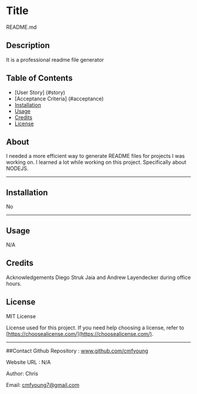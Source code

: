 
  
  # Title
  README.md



  ## Description
  It is a professional readme file generator



  ## Table of Contents 
  
  - [User Story] (#story)
  - [Acceptance Criteria] (#acceptance)
  - [Installation](#installation)
  - [Usage](#usage)
  - [Credits](#credits)
  - [License](#license)

  ## About

  I needed a more efficient way to generate README files for projects I was working on. I learned a lot while working on this project. Specifically about NODEJS.

  ---
  
  ## Installation 

  No


  ---
  
  ## Usage
  
  N/A


  ## Credits
  
 Acknowledgements Diego Struk Jaia and Andrew Layendecker during office hours. 

  
  ## License
  MIT License

  License used for this project. If you need help choosing a license, refer to [https://choosealicense.com/](https://choosealicense.com/).
  
  ---

  ##Contact 
  Github Repository : www.github.com/cmfyoung


  Website URL : N/A


  Author: Chris


  Email: cmfyoung7@gmail.com

